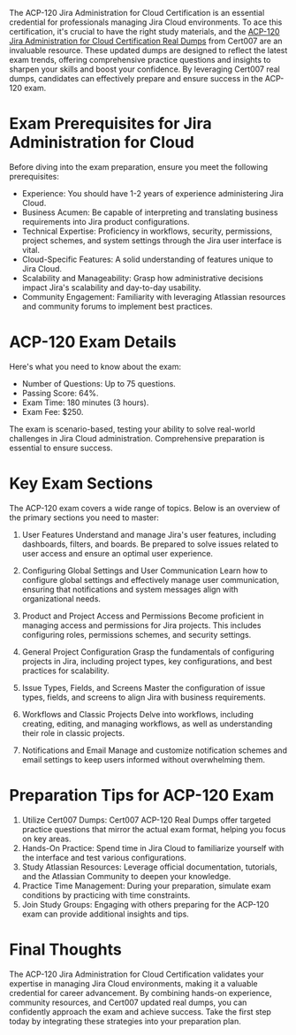 The ACP-120 Jira Administration for Cloud Certification is an essential credential for professionals managing Jira Cloud environments. To ace this certification, it's crucial to have the right study materials, and the [ACP-120 Jira Administration for Cloud Certification Real Dumps](https://www.cert007.com/exam/acp-120/) from Cert007 are an invaluable resource. These updated dumps are designed to reflect the latest exam trends, offering comprehensive practice questions and insights to sharpen your skills and boost your confidence. By leveraging Cert007 real dumps, candidates can effectively prepare and ensure success in the ACP-120 exam.

# Exam Prerequisites for Jira Administration for Cloud
Before diving into the exam preparation, ensure you meet the following prerequisites:
- Experience: You should have 1-2 years of experience administering Jira Cloud.
- Business Acumen: Be capable of interpreting and translating business requirements into Jira product configurations.
- Technical Expertise: Proficiency in workflows, security, permissions, project schemes, and system settings through the Jira user interface is vital.
- Cloud-Specific Features: A solid understanding of features unique to Jira Cloud.
- Scalability and Manageability: Grasp how administrative decisions impact Jira's scalability and day-to-day usability.
- Community Engagement: Familiarity with leveraging Atlassian resources and community forums to implement best practices.

# ACP-120 Exam Details
Here's what you need to know about the exam:
- Number of Questions: Up to 75 questions.
- Passing Score: 64%.
- Exam Time: 180 minutes (3 hours).
- Exam Fee: $250.

The exam is scenario-based, testing your ability to solve real-world challenges in Jira Cloud administration. Comprehensive preparation is essential to ensure success.

# Key Exam Sections
The ACP-120 exam covers a wide range of topics. Below is an overview of the primary sections you need to master:
1. User Features
Understand and manage Jira's user features, including dashboards, filters, and boards. Be prepared to solve issues related to user access and ensure an optimal user experience.
    
2. Configuring Global Settings and User Communication
Learn how to configure global settings and effectively manage user communication, ensuring that notifications and system messages align with organizational needs.
    
3. Product and Project Access and Permissions
Become proficient in managing access and permissions for Jira projects. This includes configuring roles, permissions schemes, and security settings.
    
4. General Project Configuration
Grasp the fundamentals of configuring projects in Jira, including project types, key configurations, and best practices for scalability.
    
5. Issue Types, Fields, and Screens
Master the configuration of issue types, fields, and screens to align Jira with business requirements.
    
6. Workflows and Classic Projects
Delve into workflows, including creating, editing, and managing workflows, as well as understanding their role in classic projects.
    
7. Notifications and Email
Manage and customize notification schemes and email settings to keep users informed without overwhelming them.

# Preparation Tips for ACP-120 Exam
1. Utilize Cert007 Dumps: Cert007 ACP-120 Real Dumps offer targeted practice questions that mirror the actual exam format, helping you focus on key areas.
2. Hands-On Practice: Spend time in Jira Cloud to familiarize yourself with the interface and test various configurations.
3. Study Atlassian Resources: Leverage official documentation, tutorials, and the Atlassian Community to deepen your knowledge.
4. Practice Time Management: During your preparation, simulate exam conditions by practicing with time constraints.
5. Join Study Groups: Engaging with others preparing for the ACP-120 exam can provide additional insights and tips.

# Final Thoughts
The ACP-120 Jira Administration for Cloud Certification validates your expertise in managing Jira Cloud environments, making it a valuable credential for career advancement. By combining hands-on experience, community resources, and Cert007 updated real dumps, you can confidently approach the exam and achieve success. Take the first step today by integrating these strategies into your preparation plan.
